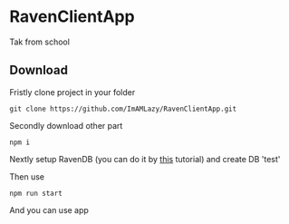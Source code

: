 # RavenClientApp
Tak from school


## Download
Fristly clone project in your folder
```
git clone https://github.com/ImAMLazy/RavenClientApp.git
```
Secondly download other part
```
npm i
```
Nextly setup RavenDB (you can do it by [this](https://github.com/ImAMLazy/RavenDB) tutorial) and create DB 'test'

Then use
```
npm run start
```

And you can use app
